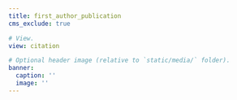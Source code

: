 ```yaml
---
title: first_author_publication
cms_exclude: true

# View.
view: citation

# Optional header image (relative to `static/media/` folder).
banner:
  caption: ''
  image: ''
---
```

